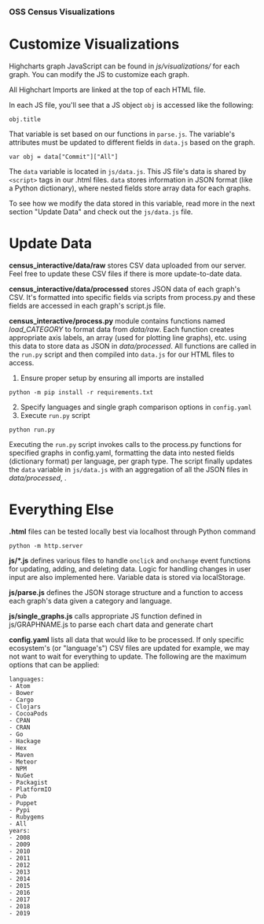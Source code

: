### OSS Census Visualizations ###

# Customize Visualizations
Highcharts graph JavaScript can be found in *js/visualizations/* for each graph. You can modify the JS to customize each graph. 

All Highchart Imports are linked at the top of each HTML file. 

In each JS file, you'll see that a JS object `obj` is accessed like the following:
```
obj.title
```
That variable is set based on our functions in `parse.js`. The variable's attributes must be updated to different fields in `data.js` based on the graph.
```
var obj = data["Commit"]["All"]
```
The `data` variable is located in `js/data.js`. This JS file's data is shared by `<script>` tags in our .html files. `data` stores information in JSON format (like a Python dictionary), where nested fields store array data for each graphs. 

To see how we modify the data stored in this variable, read more in the next section "Update Data" and check out the `js/data.js` file.


# Update Data
**census_interactive/data/raw** stores CSV data uploaded from our server. Feel free to update these CSV files if there is more update-to-date data.

**census_interactive/data/processed** stores JSON data of each graph's CSV. It's formatted into specific fields via scripts from process.py and these fields are accessed in each graph's script.js file.

**census_interactive/process.py** module contains functions named *load_CATEGORY* to format data from *data/raw*. Each function creates appropriate axis labels, an array (used for plotting line graphs), etc. using this data to store data as JSON in *data/processed*. All functions are called in the `run.py` script and then compiled into `data.js` for our HTML files to access.

1. Ensure proper setup by ensuring all imports are installed
```
python -m pip install -r requirements.txt
```
2. Specify languages and single graph comparison options in `config.yaml`
3. Execute `run.py` script
```
python run.py
```

Executing the `run.py` script invokes calls to the process.py functions for specified graphs in config.yaml, formatting the data into nested fields (dictionary format) per language, per graph type. The script finally updates the `data` variable in `js/data.js` with an aggregation of all the JSON files in *data/processed*, .


# Everything Else
**.html** files can be tested locally best via localhost through Python command
```
python -m http.server
```
**js/*.js** defines various files to handle `onclick` and `onchange` event functions for updating, adding, and deleting data. Logic for handling changes in user input are also implemented here. Variable data is stored via localStorage.

**js/parse.js** defines the JSON storage structure and a function to access each graph's data given a category and language.

**js/single_graphs.js** calls appropriate JS function defined in js/GRAPHNAME.js to parse each chart data and generate chart

**config.yaml** lists all data that would like to be processed. If only specific ecosystem's (or "language's") CSV files are updated for example, we may not want to wait for everything to update. The following are the maximum options that can be applied:
```
languages:
- Atom
- Bower
- Cargo
- Clojars
- CocoaPods
- CPAN
- CRAN
- Go
- Hackage
- Hex
- Maven
- Meteor
- NPM
- NuGet
- Packagist
- PlatformIO
- Pub
- Puppet
- Pypi
- Rubygems
- All
years:
- 2008
- 2009
- 2010
- 2011
- 2012
- 2013
- 2014
- 2015
- 2016
- 2017
- 2018
- 2019
```

